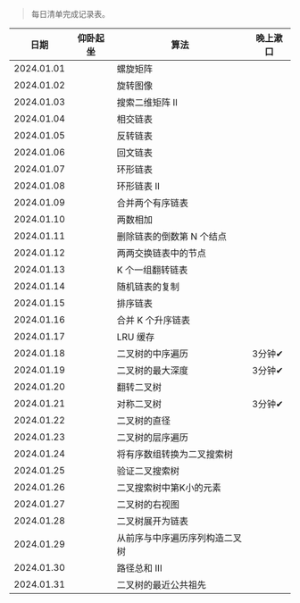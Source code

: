 >每日清单完成记录表。

| 日期 | 仰卧起坐 | 算法 | 晚上漱口 |
| --- | --- |--- |--- |
| 2024.01.01 | | 螺旋矩阵 | |
| 2024.01.02 | | 旋转图像 | |
| 2024.01.03 | | 搜索二维矩阵 II | |
| 2024.01.04 | | 相交链表 | |
| 2024.01.05 | | 反转链表 | |
| 2024.01.06 | | 回文链表 | |
| 2024.01.07 | | 环形链表 | |
| 2024.01.08 | | 环形链表 II | |
| 2024.01.09 | | 合并两个有序链表 | |
| 2024.01.10 | | 两数相加 | |
| 2024.01.11 | | 删除链表的倒数第 N 个结点 | |
| 2024.01.12 | | 两两交换链表中的节点 | |
| 2024.01.13 | | K 个一组翻转链表 | |
| 2024.01.14 | | 随机链表的复制 | |
| 2024.01.15 | | 排序链表 | |
| 2024.01.16 | | 合并 K 个升序链表 | |
| 2024.01.17 | | LRU 缓存 | |
| 2024.01.18 | | 二叉树的中序遍历 | 3分钟✔ |
| 2024.01.19 | | 二叉树的最大深度 | 3分钟✔ |
| 2024.01.20 | | 翻转二叉树 | |
| 2024.01.21 | | 对称二叉树 | 3分钟✔ |
| 2024.01.22 | | 二叉树的直径 | |
| 2024.01.23 | | 二叉树的层序遍历 | |
| 2024.01.24 | | 将有序数组转换为二叉搜索树 | |
| 2024.01.25 | | 验证二叉搜索树 | |
| 2024.01.26 | | 二叉搜索树中第K小的元素 | |
| 2024.01.27 | | 二叉树的右视图 | |
| 2024.01.28 | | 二叉树展开为链表 | |
| 2024.01.29 | | 从前序与中序遍历序列构造二叉树 | |
| 2024.01.30 | | 路径总和 III | |
| 2024.01.31 | | 二叉树的最近公共祖先 | |
